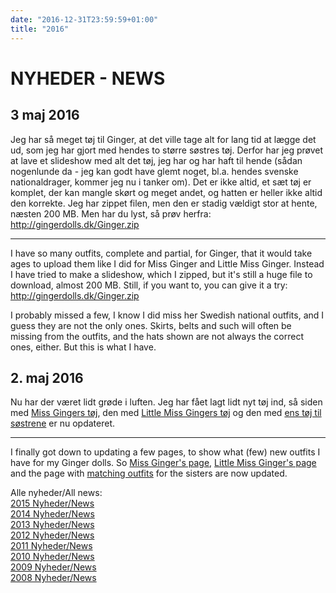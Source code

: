 ```yaml
---
date: "2016-12-31T23:59:59+01:00"
title: "2016"
---
```


# NYHEDER - NEWS


## 3 maj 2016

Jeg har så meget tøj til Ginger, at det ville tage alt for lang tid at
lægge det ud, som jeg har gjort med hendes to større søstres tøj. Derfor
har jeg prøvet at lave et slideshow med alt det tøj, jeg har og har haft
til hende (sådan nogenlunde da - jeg kan godt have glemt noget, bl.a.
hendes svenske nationaldrager, kommer jeg nu i tanker om). Det er ikke
altid, et sæt tøj er komplet, der kan mangle skørt og meget andet, og
hatten er heller ikke altid den korrekte. Jeg har zippet filen, men den
er stadig vældigt stor at hente, næsten 200 MB. Men har du lyst, så prøv
herfra: <http://gingerdolls.dk/Ginger.zip>

------------------------------------------------------------------------

I have so many outfits, complete and partial, for Ginger, that it would
take ages to upload them like I did for Miss Ginger and Little Miss
Ginger. Instead I have tried to make a slideshow, which I zipped, but
it's still a huge file to download, almost 200 MB. Still, if you want
to, you can give it a try: <http://gingerdolls.dk/Ginger.zip>

I probably missed a few, I know I did miss her Swedish national outfits,
and I guess they are not the only ones. Skirts, belts and such will
often be missing from the outfits, and the hats shown are not always the
correct ones, either. But this is what I have.

## 2. maj 2016

Nu har der været lidt grøde i luften. Jeg har fået lagt lidt nyt tøj
ind, så siden med [Miss Gingers tøj](missgingeroutfits), den med
[Little Miss Gingers tøj](littlemissgingeroutfits) og den med [ens tøj til søstrene](sisters) er nu opdateret.

------------------------------------------------------------------------

I finally got down to updating a few pages, to show what (few) new
outfits I have for my Ginger dolls. So [Miss Ginger's page](missgingeroutfits), [Little Miss Ginger's page](littlemissgingeroutfits) and the page with [matching outfits](sisters) for the sisters are now updated.

Alle nyheder/All news:\
[2015 Nyheder/News](/news/2015)\
[2014 Nyheder/News](/news/2014)\
[2013 Nyheder/News](/news/2013)\
[2012 Nyheder/News](/news/2012)\
[2011 Nyheder/News](/news/2011)\
[2010 Nyheder/News](/news/2010)\
[2009 Nyheder/News](/news/2009)\
[2008 Nyheder/News](/news/2008)
